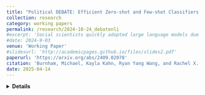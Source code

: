```yaml
---
title: "Political DEBATE: Efficient Zero-shot and Few-shot Classifiers for Political Text"
collection: research
category: working papers
permalink: /research/2024-10-24_debatenli
#excerpt: 'Social scientists quickly adopted large language models due to their ability to anno- tate documents without supervised training, an ability known as zero-shot learning. However, due to their compute demands, cost, and often proprietary nature, these models are often at odds with replication and open science standards. This paper introduces the Political DEBATE (DeBERTa Algorithm for Textual Entailment) language models for zero-shot and few-shot classification of political documents. These models are not only as good, or better than, state-of-the art large language models at zero and few-shot classification, but are orders of magnitude more efficient and completely open source. By training the models on a simple random sample of 10-25 documents, they can outperform supervised classifiers trained on hundreds or thousands of documents and state-of-the-art generative models with complex, en- gineered prompts. Additionally, we release the PolNLI dataset used to train these models – a corpus of over 200,000 political documents with highly accurate labels across over 800 classification tasks.'
#date: 2024-9-03
venue: 'Working Paper'
#slidesurl: 'http://academicpages.github.io/files/slides2.pdf'
paperurl: 'https://arxiv.org/abs/2409.02078'
citation: 'Burnham, Michael, Kayla Kahn, Ryan Yang Wang, and Rachel X. Peng. 2024. &quot;Political DEBATE: Efficient Zero-shot and Few-shot Classifiers for Political Text.&quot; <i>https://arxiv.org/abs/2409.02078</i>.'
date: 2025-04-14
---
```

<details>
<summary><strong>Details</strong></summary>

Under review

**Abstract:**
Social scientists quickly adopted large language models due to their ability to annotate documents without supervised training, an ability known as zero-shot learning. However, due to their compute demands, cost, and often proprietary nature, these models are often at odds with replication and open science standards. This paper introduces the Political DEBATE (DeBERTa Algorithm for Textual Entailment) language models for zero-shot and few-shot classification of political documents. These models are not only as good, or better than, state-of-the art large language models at zero and few-shot classification, but are orders of magnitude more efficient and completely open source. By training the models on a simple random sample of 10-25 documents, they can outperform supervised classifiers trained on hundreds or thousands of documents and state-of-the-art generative models with complex, engineered prompts. Additionally, we release the PolNLI dataset used to train these models -- a corpus of over 200,000 political documents with highly accurate labels across over 800 classification tasks.

**Models available on** [Hugging Face](https://huggingface.co/collections/mlburnham/political-debate-677efe73bb94bf91e950c84a)

</details>